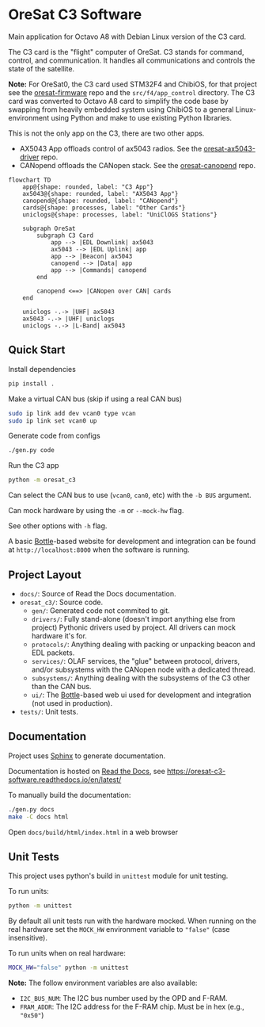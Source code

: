 # OreSat C3 Software

Main application for Octavo A8 with Debian Linux version of the C3 card.

The C3 card is the "flight" computer of OreSat. C3 stands for command,
control, and communication. It handles all communications and controls
the state of the satellite.

**Note:** For OreSat0, the C3 card used STM32F4 and ChibiOS, for that project
see the [oresat-firmware] repo and the `src/f4/app_control` directory.
The C3 card was converted to Octavo A8 card to simplify the code base
by swapping from heavily embedded system using ChibiOS to a general
Linux-environment using Python and make to use existing Python libraries.

This is not the only app on the C3, there are two other apps.

- AX5043 App offloads control of ax5043 radios. See the [oresat-ax5043-driver] repo.
- CANopend offloads the CANopen stack. See the [oresat-canopend] repo.

```mermaid
flowchart TD
    app@{shape: rounded, label: "C3 App"}
    ax5043@{shape: rounded, label: "AX5043 App"}
    canopend@{shape: rounded, label: "CANopend"}
    cards@{shape: processes, label: "Other Cards"}
    uniclogs@{shape: processes, label: "UniClOGS Stations"}

    subgraph OreSat
        subgraph C3 Card
            app --> |EDL Downlink| ax5043
            ax5043 --> |EDL Uplink| app
            app --> |Beacon| ax5043
            canopend --> |Data| app
            app --> |Commands| canopend
        end

        canopend <==> |CANopen over CAN| cards
    end

    uniclogs -.-> |UHF| ax5043
    ax5043 -.-> |UHF| uniclogs
    uniclogs -.-> |L-Band| ax5043
```

## Quick Start

Install dependencies

```bash
pip install .
```

Make a virtual CAN bus (skip if using a real CAN bus)

```bash
sudo ip link add dev vcan0 type vcan
sudo ip link set vcan0 up
```

Generate code from configs

```bash
./gen.py code
```

Run the C3 app

```bash
python -m oresat_c3
```

Can select the CAN bus to use (`vcan0`, `can0`, etc) with the `-b BUS` argument.

Can mock hardware by using the `-m` or `--mock-hw` flag.

See other options with `-h` flag.

A basic [Bottle]-based website for development and integration can be found at
`http://localhost:8000` when the software is running.

## Project Layout

- `docs/`: Source of Read the Docs documentation.
- `oresat_c3/`: Source code.
  - `gen/`: Generated code not commited to git.
  - `drivers/`: Fully stand-alone (doesn't import anything else from project)
    Pythonic drivers used by project. All drivers can mock hardware it's for.
  - `protocols/`: Anything dealing with packing or unpacking beacon and EDL
    packets.
  - `services/`: OLAF services, the "glue" between protocol, drivers, and/or
    subsystems with the CANopen node with a dedicated thread.
  - `subsystems/`: Anything dealing with the subsystems of the C3 other than the
    CAN bus.
  - `ui/`: The [Bottle]-based web ui used for development and integration
    (not used in production).
- `tests/`: Unit tests.

## Documentation

Project uses [Sphinx] to generate documentation.

Documentation is hosted on [Read the Docs], see https://oresat-c3-software.readthedocs.io/en/latest/

To manually build the documentation:

```bash
./gen.py docs
make -C docs html
```

Open `docs/build/html/index.html` in a web browser

## Unit Tests

This project uses python's build in `unittest` module for unit testing.

To run units:

```bash
python -m unittest
```

By default all unit tests run with the hardware mocked. When running on the real
hardware set the `MOCK_HW` environment variable to `"false"` (case insensitive).

To run units when on real hardware:

```bash
MOCK_HW="false" python -m unittest
```

**Note:** The follow environment variables are also available:

- `I2C_BUS_NUM`: The I2C bus number used by the OPD and F-RAM.
- `FRAM_ADDR`: The I2C address for the F-RAM chip. Must be in hex (e.g., `"0x50"`)

[oresat-firmware]: https://github.com/oresat/oresat-firmware
[Read the Docs]: https://readthedocs.org
[Sphinx]: https://www.sphinx-doc.org/en/master/
[Bottle]: https://bottlepy.org/docs/dev/
[oresat-ax5043-driver]: https://github.com/oresat/oresat-ax5043-driver
[oresat-canopend]: https://github.com/oresat/oresat-canopend
